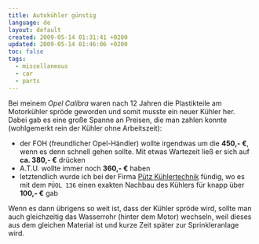 ```yaml
---
title: Autokühler günstig
language: de
layout: default
created: 2009-05-14 01:31:41 +0200
updated: 2009-05-14 01:46:06 +0200
toc: false
tags:
  - miscellaneous
  - car
  - parts
---
```

Bei meinem *Opel Calibra* waren nach 12 Jahren die Plastikteile am Motorkühler spröde geworden und somit musste ein
neuer Kühler her. Dabei gab es eine große Spanne an Preisen, die man zahlen konnte (wohlgemerkt rein der Kühler ohne
Arbeitszeit):

* der FOH (freundlicher Opel-Händler) wollte irgendwas um die **450,- €**, wenn es denn schnell gehen sollte. Mit etwas
  Wartezeit ließ er sich auf **ca. 380,- €** drücken
* A.T.U. wollte immer noch **360,- €** haben
* letztendlich wurde ich bei der Firma [Pütz Kühlertechnik](http://www.kfz-kuehler.net/) fündig, wo es mit dem
  `PÜOL 136` einen exakten Nachbau des Kühlers für knapp über **100,- €** gab

Wenn es dann übrigens so weit ist, dass der Kühler spröde wird, sollte man auch gleichzeitig das Wasserrohr (hinter dem
Motor) wechseln, weil dieses aus dem gleichen Material ist und kurze Zeit später zur Sprinkleranlage wird.
